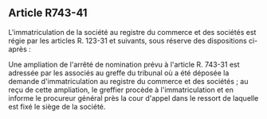 Article R743-41
----
L'immatriculation de la société au registre du commerce et des sociétés est
régie par les articles R. 123-31 et suivants, sous réserve des dispositions
ci-après :

Une ampliation de l'arrêté de nomination prévu à l'article R. 743-31 est
adressée par les associés au greffe du tribunal où a été déposée la demande
d'immatriculation au registre du commerce et des sociétés ; au reçu de cette
ampliation, le greffier procède à l'immatriculation et en informe le procureur
général près la cour d'appel dans le ressort de laquelle est fixé le siège de la
société.
